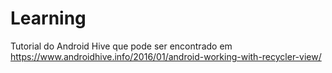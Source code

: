 # Learning

Tutorial do Android Hive que pode ser encontrado em https://www.androidhive.info/2016/01/android-working-with-recycler-view/
